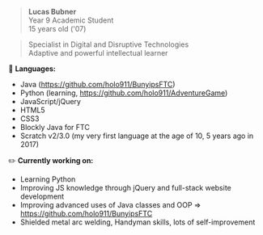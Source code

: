 > <b>Lucas Bubner</b>  
Year 9 Academic Student  
15 years old ('07)  

> Specialist in Digital and Disruptive Technologies  
Adaptive and powerful intellectual learner  

💾 <b>Languages:</b>  
- Java (https://github.com/holo911/BunyipsFTC)  
- Python (learning, https://github.com/holo911/AdventureGame)
- JavaScript/jQuery
- HTML5
- CSS3
- Blockly Java for FTC
- Scratch v2/3.0 (my very first language at the age of 10, 5 years ago in 2017)

✏️ <b>Currently working on:</b>  
- Learning Python
- Improving JS knowledge through jQuery and full-stack website development
- Improving advanced uses of Java classes and OOP => https://github.com/holo911/BunyipsFTC
- Shielded metal arc welding, Handyman skills, lots of self-improvement
